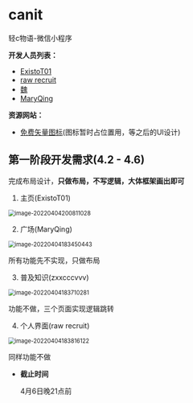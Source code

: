 # canit
轻c物语-微信小程序

**开发人员列表：**

- [ExistoT01](https://github.com/ExistoT01?tab=repositories)
- [raw recruit](https://github.com/rawrecruit1?tab=repositories)
- [魏](https://github.com/zxxcccvvv?tab=repositories)
- [MaryQing](https://github.com/MaryQing?tab=repositories)

**资源网站：**

- [免费矢量图标](https://www.iconfont.cn/)(图标暂时占位置用，等之后的UI设计)

## 第一阶段开发需求(4.2 - 4.6)

完成布局设计，**只做布局，不写逻辑，大体框架画出即可**

1. 主页(ExistoT01)

<img src="C:\Users\ASUS\AppData\Roaming\Typora\typora-user-images\image-20220404200811028.png" alt="image-20220404200811028" style="zoom:80%;" />

2. 广场(MaryQing)

<img src="https://expicture.oss-cn-beijing.aliyuncs.com/img/202204041842004.png" alt="image-20220404183450443" style="zoom:80%;" />

所有功能先不实现，只做布局

3. 普及知识(zxxcccvvv)

<img src="https://expicture.oss-cn-beijing.aliyuncs.com/img/202204041842005.png" alt="image-20220404183710281" style="zoom:80%;" />

功能不做，三个页面实现逻辑跳转

4. 个人界面(raw recruit)

<img src="https://expicture.oss-cn-beijing.aliyuncs.com/img/202204041842006.png" alt="image-20220404183816122" style="zoom:80%;" />

同样功能不做

- **截止时间**

  4月6日晚21点前
